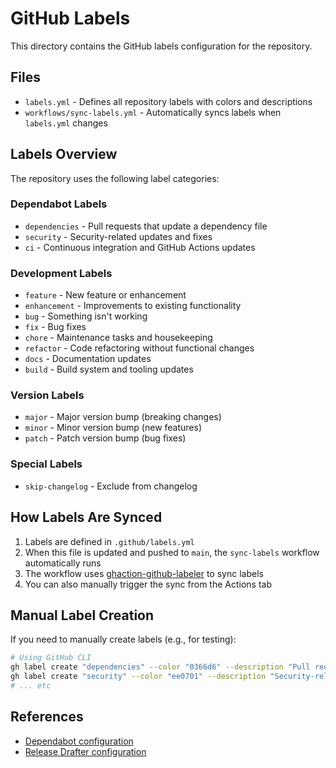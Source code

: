 # GitHub Labels

This directory contains the GitHub labels configuration for the repository.

## Files

- `labels.yml` - Defines all repository labels with colors and descriptions
- `workflows/sync-labels.yml` - Automatically syncs labels when `labels.yml` changes

## Labels Overview

The repository uses the following label categories:

### Dependabot Labels
- `dependencies` - Pull requests that update a dependency file
- `security` - Security-related updates and fixes
- `ci` - Continuous integration and GitHub Actions updates

### Development Labels
- `feature` - New feature or enhancement
- `enhancement` - Improvements to existing functionality
- `bug` - Something isn't working
- `fix` - Bug fixes
- `chore` - Maintenance tasks and housekeeping
- `refactor` - Code refactoring without functional changes
- `docs` - Documentation updates
- `build` - Build system and tooling updates

### Version Labels
- `major` - Major version bump (breaking changes)
- `minor` - Minor version bump (new features)
- `patch` - Patch version bump (bug fixes)

### Special Labels
- `skip-changelog` - Exclude from changelog

## How Labels Are Synced

1. Labels are defined in `.github/labels.yml`
2. When this file is updated and pushed to `main`, the `sync-labels` workflow automatically runs
3. The workflow uses [ghaction-github-labeler](https://github.com/crazy-max/ghaction-github-labeler) to sync labels
4. You can also manually trigger the sync from the Actions tab

## Manual Label Creation

If you need to manually create labels (e.g., for testing):

```bash
# Using GitHub CLI
gh label create "dependencies" --color "0366d6" --description "Pull requests that update a dependency file"
gh label create "security" --color "ee0701" --description "Security-related updates and fixes"
# ... etc
```

## References

- [Dependabot configuration](dependabot.yml)
- [Release Drafter configuration](release-drafter.yml)

